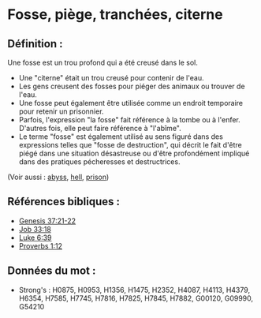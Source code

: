 # Fosse, piège, tranchées, citerne

## Définition :

Une fosse est un trou profond qui a été creusé dans le sol.

* Une "citerne" était un trou creusé pour contenir de l'eau.
* Les gens creusent des fosses pour piéger des animaux ou trouver de l'eau.
* Une fosse peut également être utilisée comme un endroit temporaire pour retenir un prisonnier.
* Parfois, l'expression "la fosse" fait référence à la tombe ou à l'enfer. D'autres fois, elle peut faire référence à "l'abîme".
* Le terme "fosse" est également utilisé au sens figuré dans des expressions telles que "fosse de destruction", qui décrit le fait d'être piégé dans une situation désastreuse ou d'être profondément impliqué dans des pratiques pécheresses et destructrices.

(Voir aussi : [abyss](../other/abyss.md), [hell](../kt/hell.md), [prison](../other/prison.md))

## Références bibliques :

* [Genesis 37:21-22](rc://en/tn/help/gen/37/21)
* [Job 33:18](rc://en/tn/help/job/33/18)
* [Luke 6:39](rc://en/tn/help/luk/06/39)
* [Proverbs 1:12](rc://en/tn/help/pro/01/12)

## Données du mot :

* Strong's : H0875, H0953, H1356, H1475, H2352, H4087, H4113, H4379, H6354, H7585, H7745, H7816, H7825, H7845, H7882, G00120, G09990, G54210
